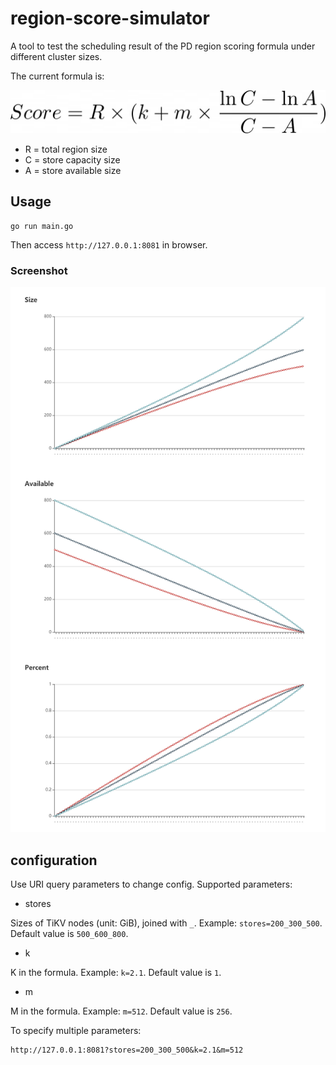 # region-score-simulator

A tool to test the scheduling result of the PD region scoring formula under different cluster sizes.

The current formula is:

![formula](formula.png)

- R = total region size
- C = store capacity size
- A = store available size

## Usage

```
go run main.go
```

Then access `http://127.0.0.1:8081` in browser.

### Screenshot

![screenshot](screenshot.png)

## configuration

Use URI query parameters to change config. Supported parameters:

* stores

Sizes of TiKV nodes (unit: GiB), joined with `_`. Example: `stores=200_300_500`. Default value is `500_600_800`.

* k

K in the formula. Example: `k=2.1`. Default value is `1`.

* m

M in the formula. Example: `m=512`. Default value is `256`.

To specify multiple parameters:

```
http://127.0.0.1:8081?stores=200_300_500&k=2.1&m=512
```




